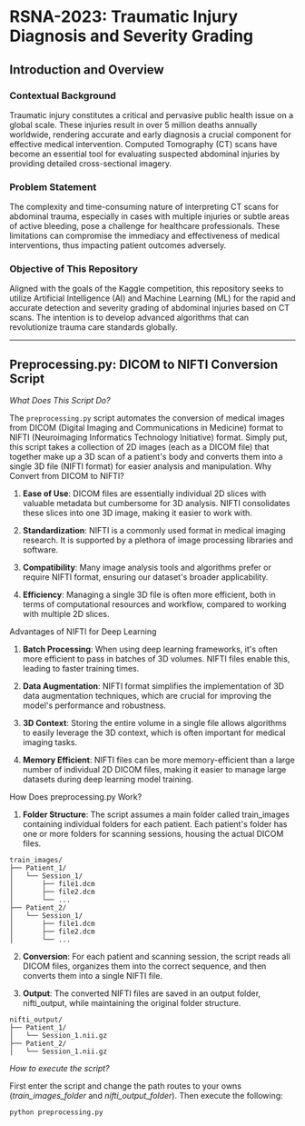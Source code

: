 # RSNA-2023: Traumatic Injury Diagnosis and Severity Grading

## Introduction and Overview

### Contextual Background

Traumatic injury constitutes a critical and pervasive public health issue on a global scale. These injuries result in over 5 million deaths annually worldwide, rendering accurate and early diagnosis a crucial component for effective medical intervention. Computed Tomography (CT) scans have become an essential tool for evaluating suspected abdominal injuries by providing detailed cross-sectional imagery.

### Problem Statement

The complexity and time-consuming nature of interpreting CT scans for abdominal trauma, especially in cases with multiple injuries or subtle areas of active bleeding, pose a challenge for healthcare professionals. These limitations can compromise the immediacy and effectiveness of medical interventions, thus impacting patient outcomes adversely.

### Objective of This Repository

Aligned with the goals of the Kaggle competition, this repository seeks to utilize Artificial Intelligence (AI) and Machine Learning (ML) for the rapid and accurate detection and severity grading of abdominal injuries based on CT scans. The intention is to develop advanced algorithms that can revolutionize trauma care standards globally.

---
## Preprocessing.py: DICOM to NIFTI Conversion Script

*What Does This Script Do?*

The `preprocessing.py` script automates the conversion of medical images from DICOM (Digital Imaging and Communications in Medicine) format to NIFTI (Neuroimaging Informatics Technology Initiative) format. Simply put, this script takes a collection of 2D images (each as a DICOM file) that together make up a 3D scan of a patient's body and converts them into a single 3D file (NIFTI format) for easier analysis and manipulation.
Why Convert from DICOM to NIFTI?

1. **Ease of Use**: DICOM files are essentially individual 2D slices with valuable metadata but cumbersome for 3D analysis. NIFTI consolidates these slices into one 3D image, making it easier to work with.

2. **Standardization**: NIFTI is a commonly used format in medical imaging research. It is supported by a plethora of image processing libraries and software.

3. **Compatibility**: Many image analysis tools and algorithms prefer or require NIFTI format, ensuring our dataset's broader applicability.

4. **Efficiency**: Managing a single 3D file is often more efficient, both in terms of computational resources and workflow, compared to working with multiple 2D slices.

Advantages of NIFTI for Deep Learning

1. **Batch Processing**: When using deep learning frameworks, it's often more efficient to pass in batches of 3D volumes. NIFTI files enable this, leading to faster training times.

2. **Data Augmentation**: NIFTI format simplifies the implementation of 3D data augmentation techniques, which are crucial for improving the model's performance and robustness.

3. **3D Context**: Storing the entire volume in a single file allows algorithms to easily leverage the 3D context, which is often important for medical imaging tasks.

4. **Memory Efficient**: NIFTI files can be more memory-efficient than a large number of individual 2D DICOM files, making it easier to manage large datasets during deep learning model training.

How Does preprocessing.py Work?

1. **Folder Structure**: The script assumes a main folder called train_images containing individual folders for each patient. Each patient's folder has one or more folders for scanning sessions, housing the actual DICOM files.

```plaintext
train_images/
├── Patient_1/
│   └── Session_1/
│       ├── file1.dcm
│       ├── file2.dcm
│       └── ...
├── Patient_2/
│   └── Session_1/
│       ├── file1.dcm
│       ├── file2.dcm
│       └── ...
```

2. **Conversion**: For each patient and scanning session, the script reads all DICOM files, organizes them into the correct sequence, and then converts them into a single NIFTI file.

3. **Output**: The converted NIFTI files are saved in an output folder, nifti_output, while maintaining the original folder structure.

```plaintext
nifti_output/
├── Patient_1/
│   └── Session_1.nii.gz
├── Patient_2/
│   └── Session_1.nii.gz
```

*How to execute the script?*

First enter the script and change the path routes to your owns (*train_images_folder* and *nifti_output_folder*). Then execute the following:

`python preprocessing.py`